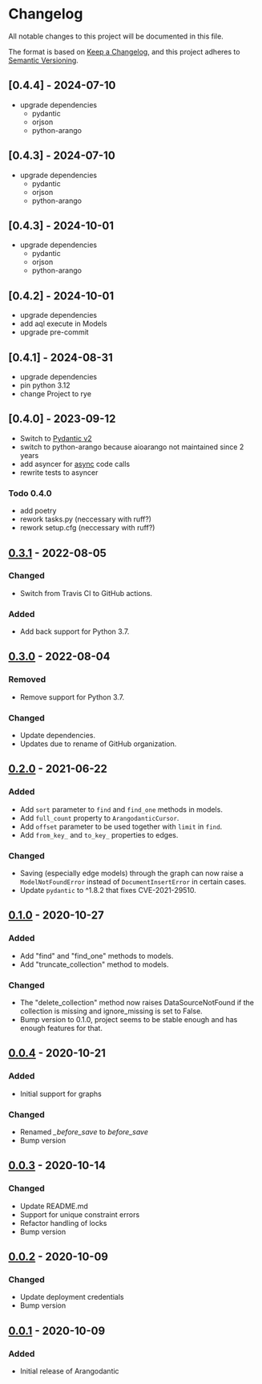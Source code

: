 # Changelog

All notable changes to this project will be documented in this file.

The format is based on [Keep a Changelog](https://keepachangelog.com/en/1.1.0/), and
this project adheres to [Semantic Versioning](https://semver.org/spec/v2.0.0.html).

## [0.4.4] - 2024-07-10
- upgrade dependencies
  - pydantic
  - orjson
  - python-arango

## [0.4.3] - 2024-07-10
- upgrade dependencies
  - pydantic
  - orjson
  - python-arango

## [0.4.3] - 2024-10-01
- upgrade dependencies
  - pydantic
  - orjson
  - python-arango

## [0.4.2] - 2024-10-01
- upgrade dependencies
- add aql execute in Models
- upgrade pre-commit

## [0.4.1] - 2024-08-31
- upgrade dependencies
- pin python 3.12
- change Project to rye

## [0.4.0] - 2023-09-12
- Switch to [Pydantic v2](https://docs.pydantic.dev/latest/)
- switch to python-arango because aioarango not maintained since 2 years
- add asyncer for [async](https://asyncer.tiangolo.com/) code calls
- rewrite tests to asyncer

### Todo 0.4.0
- add poetry
- rework tasks.py (neccessary with ruff?)
- rework setup.cfg (neccessary with ruff?)

## [0.3.1] - 2022-08-05

### Changed

- Switch from Travis CI to GitHub actions.

### Added

- Add back support for Python 3.7.

## [0.3.0] - 2022-08-04

### Removed

- Remove support for Python 3.7.

### Changed

- Update dependencies.
- Updates due to rename of GitHub organization.

## [0.2.0] - 2021-06-22

### Added

- Add `sort` parameter to `find` and `find_one` methods in models.
- Add `full_count` property to `ArangodanticCursor`.
- Add `offset` parameter to be used together with `limit` in `find`.
- Add `from_key_` and `to_key_` properties to edges.

### Changed

- Saving (especially edge models) through the graph can now raise a `ModelNotFoundError`
  instead of `DocumentInsertError` in certain cases.
- Update `pydantic` to ^1.8.2 that fixes CVE-2021-29510.

## [0.1.0] - 2020-10-27

### Added

- Add "find" and "find_one" methods to models.
- Add "truncate_collection" method to models.

### Changed

- The "delete_collection" method now raises DataSourceNotFound if the collection is
  missing and ignore_missing is set to False.
- Bump version to 0.1.0, project seems to be stable enough and has enough features for
  that.

## [0.0.4] - 2020-10-21

### Added

- Initial support for graphs

### Changed

- Renamed _\_before_save_ to _before_save_
- Bump version

## [0.0.3] - 2020-10-14

### Changed

- Update README.md
- Support for unique constraint errors
- Refactor handling of locks
- Bump version

## [0.0.2] - 2020-10-09

### Changed

- Update deployment credentials
- Bump version

## [0.0.1] - 2020-10-09

### Added

- Initial release of Arangodantic

[unreleased]: https://github.com/ioxiocom/arangodantic/compare/0.3.1...HEAD
[0.3.1]: https://github.com/ioxiocom/arangodantic/compare/0.3.0...0.3.1
[0.3.0]: https://github.com/ioxiocom/arangodantic/compare/0.2.0...0.3.0
[0.2.0]: https://github.com/ioxiocom/arangodantic/compare/0.1.0...0.2.0
[0.1.0]: https://github.com/ioxiocom/arangodantic/compare/0.0.4...0.1.0
[0.0.4]: https://github.com/ioxiocom/arangodantic/compare/0.0.3...0.0.4
[0.0.3]: https://github.com/ioxiocom/arangodantic/compare/0.0.2...0.0.3
[0.0.2]: https://github.com/ioxiocom/arangodantic/compare/0.0.1...0.0.2
[0.0.1]: https://github.com/ioxiocom/arangodantic/releases/tag/0.0.1
